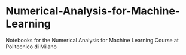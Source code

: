 # Numerical-Analysis-for-Machine-Learning
Notebooks for the Numerical Analysis for Machine Learning Course at Politecnico di Milano
